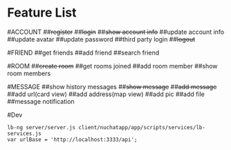 # Feature List

#ACCOUNT
##~~register~~
##~~login~~
##~~show account info~~
##update account info
##update avatar
##update password
##third party login
##~~logout~~

#FRIEND
##get friends
##add friend
##search friend

#ROOM
##~~create room~~
##get rooms joined
##add room member
##show room members

#MESSAGE
##show history messages
##~~show message~~
##~~add message~~
##add url(card view)
##add address(map view)
##add pic
##add file
##message notification

#Dev
```
lb-ng server/server.js client/nuchatapp/app/scripts/services/lb-services.js
var urlBase = 'http://localhost:3333/api';
```
